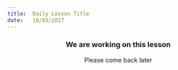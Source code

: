 ```yaml
---
title:  Daily Lesson Title
date:   10/03/2017
---
```


### <center>We are working on this lesson</center>
<center>Please come back later</center>